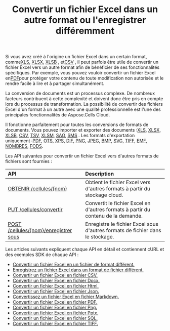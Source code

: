 ﻿---
title: Convertir un fichier Excel dans un autre format ou l'enregistrer différemment
second_title: Aspose.Cells Cloud Documen
linktitle: Conversion et sauvegarde A
type: docs
url: /fr/conversion-and-save-as/
aliases: [/convert-excel/,/convert/]
keywords: File conversion, Format conversion, PDF export, Save file, Save Excel file
description: Aspose.Cells Cloud REST API prend en charge la conversion de fichiers Excel vers différents formats de fichiers. Le SDK prend en charge différents langages de développement, notamment Android, C#, Go, Java, NodeJS, Perl, PHP, Python, Ruby et Swift.
weight: 30
kwords: Conversion de fichiers, Conversion de formats, Exportation PDF, Enregistrer un fichier, Enregistrer des fichiers Excel, Cloud Office, REST API, Tableur, PDF, CSV, Json, Markdown, Convertir Excel en différents formats
---
 Si vous avez créé à l'origine un fichier Excel dans un certain format, comme[XLS](https://docs.fileformat.com/spreadsheet/xls/), [XLSX](https://docs.fileformat.com/spreadsheet/xlsx/), [XLSB](https://docs.fileformat.com/spreadsheet/xlsb/) , et[CSV](https://docs.fileformat.com/spreadsheet/csv/) , il peut parfois être utile de convertir un fichier Excel vers un autre format afin de bénéficier de ses fonctionnalités spécifiques. Par exemple, vous pouvez vouloir convertir un fichier Excel en[PDF](https://docs.fileformat.com/pdf/)pour protéger votre contenu de toute modification non autorisée et le rendre facile à lire et à partager simultanément.

La conversion de documents est un processus complexe. De nombreux facteurs contribuent à cette complexité et doivent donc être pris en compte lors du processus de transformation. La possibilité de convertir des fichiers Excel d'un format à un autre avec une qualité professionnelle est l'une des principales fonctionnalités de Aspose.Cells Cloud.

 Il fonctionne parfaitement pour toutes les conversions de formats de documents. Vous pouvez importer et exporter des documents :[XLS](https://docs.fileformat.com/spreadsheet/xls/), [XLSX](https://docs.fileformat.com/spreadsheet/xlsx/), [XLSB](https://docs.fileformat.com/spreadsheet/xlsb/), [CSV](https://docs.fileformat.com/spreadsheet/csv/), [TSV](https://docs.fileformat.com/spreadsheet/tsv/), [XLSM](https://docs.fileformat.com/spreadsheet/xlsm/), [SAO](https://docs.fileformat.com/spreadsheet/ods/), [SMS](https://docs.fileformat.com/word-processing/txt/) . Les formats d'exportation uniquement :[PDF](https://docs.fileformat.com/pdf/), [OTS](https://docs.fileformat.com/spreadsheet/ots/), [XPS](https://docs.fileformat.com/page-description-language/xps/), [DIF](https://docs.fileformat.com/spreadsheet/dif/), [PNG](https://docs.fileformat.com/Image/png/), [JPEG](https://docs.fileformat.com/image/jpeg/), [BMP](https://docs.fileformat.com/image/bmp/), [SVG](https://docs.fileformat.com/page-description-language/svg/), [TIFF](https://docs.fileformat.com/image/tiff/), [EMF](https://docs.fileformat.com/image/emf/), [NOMBRES](https://docs.fileformat.com/spreadsheet/numbers/), [FODS](https://docs.fileformat.com/spreadsheet/fods/).

Les API suivantes pour convertir un fichier Excel vers d'autres formats de fichiers sont fournies :

|API|Description|
|:- |:- |
|[OBTENIR /cellules/{nom}](https://apireference.aspose.cloud/cells/#/Workbook/GetWorkBook)|Obtient le fichier Excel vers d'autres formats à partir du stockage cloud.|
|[PUT /cellules/convertir](https://apireference.aspose.cloud/cells/#/Workbook/PutConvertWorkBook)|Convertit le fichier Excel en d'autres formats à partir du contenu de la demande.|
|[POST /cellules/{nom}/enregistrer sous](https://apireference.aspose.cloud/cells/#/SaveAs/PostDocumentSaveAs)|Enregistre le fichier Excel sous d'autres formats de fichier dans le stockage.|

Les articles suivants expliquent chaque API en détail et contiennent cURL et des exemples SDK de chaque API :

- [Convertir un fichier Excel en un fichier de format différent.](/cells/fr/convert-an-excel-file-to-different-formats)
- [Enregistrez un fichier Excel dans un format de fichier différent.](/cells/fr/save-an-excel-file-as-other-formats-files)
- [Convertir un fichier Excel en fichier CSV.](/cells/fr/convert-excel-file-to-csv-file)
- [Convertir un fichier Excel en fichier Docx.](/cells/fr/convert-excel-file-to-docx-file)
- [Convertir un fichier Excel en fichier Html.](/cells/fr/convert-excel-file-to-html-file)
- [Convertir un fichier Excel en fichier Json.](/cells/fr/convert-excel-file-to-json-file)
- [Convertissez un fichier Excel en fichier Markdown.](/cells/fr/convert-excel-file-to-markdown-file)
- [Convertir un fichier Excel en fichier PDF.](/cells/fr/convert-excel-file-to-pdf-file)
- [Convertir un fichier Excel en fichier Png.](/cells/fr/convert-excel-file-to-png-file)
- [Convertir un fichier Excel en fichier Pptx.](/cells/fr/convert-excel-file-to-pptx-file)
- [Convertir un fichier Excel en fichier SQL.](/cells/fr/convert-excel-file-to-sql-file)
- [Convertir un fichier Excel en fichier TIFF.](/cells/fr/convert-excel-file-to-tiff-file)
